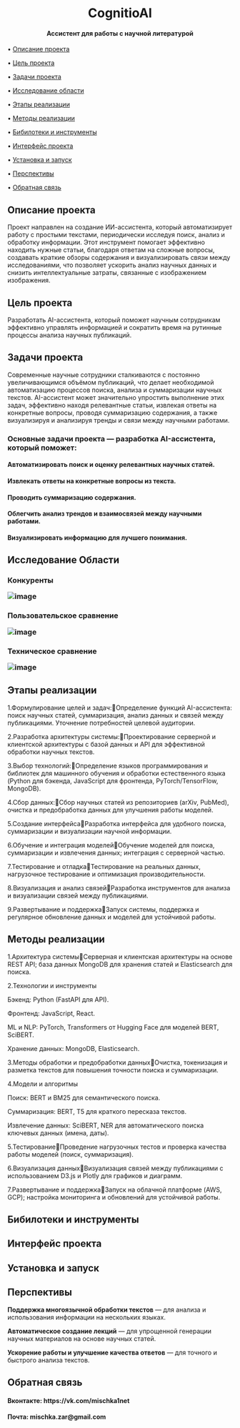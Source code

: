 <h1  align="center">CognitioAI
</h1>
  

<h4  align="center">Ассистент для работы с научной литературой</h4>

  
  

<p  align="center">

• <a  href="#Описание проекта">Описание проекта</a> 

• <a  href="#Цель-проекта">Цель проекта</a>

• <a  href="#задачи-проекта">Задачи проекта</a>

• <a  href="#исследование-области">Исследование области</a>

• <a  href="#этапы-реализации">Этапы реализации</a>

• <a  href="#методы-реализации">Методы реализации</a>

• <a  href="#бибилотеки-и-инструменты">Бибилотеки и инструменты</a>

• <a  href="#Интерфейс-проекта">Интерфейс проекта</a>

• <a  href="#установка-и-запуск">Установка и запуск</a>

• <a  href="#перспективы">Перспективы</a>

• <a  href="#обратная-связь">Обратная связь</a>

</p>

  
  

## Описание проекта
Проект направлен на создание ИИ-ассистента, который автоматизирует работу с простыми текстами, периодически исследуя поиск, анализ и обработку информации. Этот инструмент помогает эффективно находить нужные статьи, благодаря ответам на сложные вопросы, создавать краткие обзоры содержания и визуализировать связи между исследованиями, что позволяет ускорить анализ научных данных и снизить интеллектуальные затраты, связанные с изображением изображения.


## Цель проекта
Разработать AI-ассистента, который поможет научным сотрудникам эффективно управлять информацией и сократить время на рутинные процессы анализа научных публикаций.


## Задачи проекта
Современные научные сотрудники сталкиваются с постоянно увеличивающимся объёмом публикаций, что делает необходимой автоматизацию процессов поиска, анализа и суммаризации научных текстов. AI-ассистент может значительно упростить выполнение этих задач, эффективно находя релевантные статьи, извлекая ответы на конкретные вопросы, проводя суммаризацию содержания, а также визуализируя и анализируя тренды и связи между научными работами.
<h3  align="left"> Основные задачи проекта — разработка AI-ассистента, который поможет:
<h4  align="left"> Автоматизировать поиск и оценку релевантных научных статей.
<h4  align="left"> Извлекать ответы на конкретные вопросы из текста.
<h4  align="left"> Проводить суммаризацию содержания.
<h4 align="left"> Облегчить анализ трендов и взаимосвязей между научными работами.
<h4  align="left"> Визуализировать информацию для лучшего понимания.


## Исследование Области
<h3  align="left">Конкуренты 
  
![image](https://github.com/user-attachments/assets/f97640b5-e81e-4a60-b2d0-6d63cefd5a79)


<h3  align="left">Пользовательское сравнение

![image](https://github.com/user-attachments/assets/3481d41f-0fcb-4a0a-bedf-2468225fed3a)

<h3  align="left">Техническое сравнение 

![image](https://github.com/user-attachments/assets/4aafb4fd-e38b-4aee-ad52-4c64690c6640)

## Этапы реализации
1.Формулирование целей и задач:Определение функций AI-ассистента: поиск научных статей, суммаризация, анализ данных и связей между публикациями. Уточнение потребностей целевой аудитории.

2.Разработка архитектуры системы:Проектирование серверной и клиентской архитектуры с базой данных и API для эффективной обработки научных текстов.

3.Выбор технологий:Определение языков программирования и библиотек для машинного обучения и обработки естественного языка (Python для бэкенда, JavaScript для фронтенда, PyTorch/TensorFlow, MongoDB).

4.Сбор данных:Сбор научных статей из репозиториев (arXiv, PubMed), очистка и предобработка данных для улучшения работы моделей.

5.Создание интерфейсаРазработка интерфейса для удобного поиска, суммаризации и визуализации научной информации.

6.Обучение и интеграция моделейОбучение моделей для поиска, суммаризации и извлечения данных; интеграция с серверной частью.

7.Тестирование и отладкаТестирование на реальных данных, нагрузочное тестирование и оптимизация производительности.

8.Визуализация и анализ связейРазработка инструментов для анализа и визуализации связей между публикациями.

9.Развертывание и поддержкаЗапуск системы, поддержка и регулярное обновление данных и моделей для устойчивой работы.

## Методы реализации
1.Архитектура системыСерверная и клиентская архитектуры на основе REST API; база данных MongoDB для хранения статей и Elasticsearch для поиска.


2.Технологии и инструменты

Бэкенд: Python (FastAPI для API).

Фронтенд: JavaScript, React.

ML и NLP: PyTorch, Transformers от Hugging Face для моделей BERT, SciBERT.

Хранение данных: MongoDB, Elasticsearch.


3.Методы обработки и предобработки данныхОчистка, токенизация и разметка текстов для повышения точности поиска и суммаризации.

4.Модели и алгоритмы

Поиск: BERT и BM25 для семантического поиска.

Суммаризация: BERT, T5 для краткого пересказа текстов.

Извлечение данных: SciBERT, NER для автоматического поиска ключевых данных (имена, даты).


5.ТестированиеПроведение нагрузочных тестов и проверка качества работы моделей (поиск, суммаризация).


6.Визуализация данныхВизуализация связей между публикациями с использованием D3.js и Plotly для графиков и диаграмм.


7.Развертывание и поддержкаЗапуск на облачной платформе (AWS, GCP); настройка мониторинга и обновлений для устойчивой работы.




## Бибилотеки и инструменты

## Интерфейс проекта

## Установка и запуск

## Перспективы
**Поддержка многоязычной обработки текстов** — для анализа и использования информации на нескольких языках.

**Автоматическое создание лекций** — для упрощенной генерации научных материалов на основе научных статей.

**Ускорение работы и улучшение качества ответов** — для точного и быстрого анализа текстов.
  
## Обратная связь
<h4  align="left">Вконтакте: https://vk.com/mischka1net
<h4  align="left">Почта: mischka.zar@gmail.com






  
